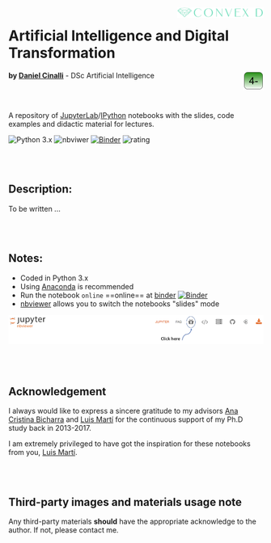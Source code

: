 <!-- 
![ConvexDLog](./img/logofundobrancocurto.png "ConvexD - AI Research Group") 
<img src="./img/logo fundo verde curto.png" width="200" height="400" align="right"/>
-->

<img src="./img/logoconvexbrancomini2.png"  align="right"/>

# Artificial Intelligence and Digital Transformation

<img src="./img/logoboxverde.png" align="right"/>

__by [Daniel Cinalli](http://www.cinalli.com.br)__ - DSc Artificial Intelligence


<br/><br/> 

A repository of [JupyterLab](https://www.jupyter.org)/[IPython](https://www.ipython.org) notebooks with the slides, code examples and didactic material for lectures.

![Python 3.x](https://img.shields.io/badge/python-3.x-green.svg)
![nbviwer](https://img.shields.io/badge/view%20in-nbviewer-orange.svg)
[![Binder](https://mybinder.org/badge_logo.svg)](https://mybinder.org/v2/gh/drcinalli/Artificial-Intelligence-and-Transformation/master)
![rating](https://img.shields.io/badge/cool-★★★★★-yellow)

<br/><br/> 
## Description:
To be written ...


<br/><br/> 
## Notes:

* Coded in Python 3.x
* Using [Anaconda](https://www.anaconda.com/) is recommended
* Run the notebook `online` ==online== at [binder](https://mybinder.org/v2/gh/drcinalli/Artificial-Intelligence-and-Transformation/master) [![Binder](https://mybinder.org/badge_logo.svg)](https://mybinder.org/v2/gh/drcinalli/Artificial-Intelligence-and-Transformation/master)
* [nbviewer](https://nbviewer.jupyter.org/) allows you to switch the notebooks "slides" mode

<kbd>
<img src="img/nbviwer-slides.png" />
</kbd>


<br/><br/> 
## Acknowledgement

I always would like to express a sincere gratitude to my advisors [Ana Cristina Bicharra](http://lattes.cnpq.br/4879977915136752) and [Luis Martí](https://www.lmarti.com) for the continuous support of my Ph.D study back in 2013-2017.

I am extremely privileged to have got the inspiration for these notebooks from you, [Luis Martí](https://www.lmarti.com).


<br/><br/> 
## Third-party images and materials usage note

Any third-party materials **should** have the appropriate acknowledge to the author. If not, please contact me.

<!--

Table of Contents

- [Installation](#installation)
- [BBB](#installation)

## Installation

This document is 
-->